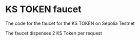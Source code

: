 # KS TOKEN faucet

The code for the faucet for the KS TOKEN on Sepolia Testnet 

The faucet dispenses 2 KS Token per request
